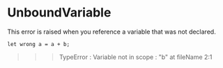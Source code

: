 # UnboundVariable

This error is raised when you reference a variable that was not declared.
```
let wrong a = a + b;
```
>>>TypeError : Variable not in scope : "b" at fileName 2:1
